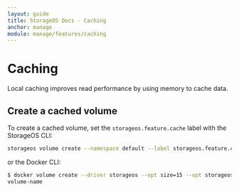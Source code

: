 ```yaml
---
layout: guide
title: StorageOS Docs - Caching
anchor: manage
module: manage/features/caching
---
```


# Caching

Local caching improves read performance by using memory to cache data.

## Create a cached volume

To create a cached volume, set the `storageos.feature.cache` label with the StorageOS CLI:

```bash
storageos volume create --namespace default --label storageos.feature.cache=true volume-name
```

or the Docker CLI:

```bash
$ docker volume create --driver storageos --opt size=15 --opt storageos.feature.cache=true volume-name
volume-name
```
